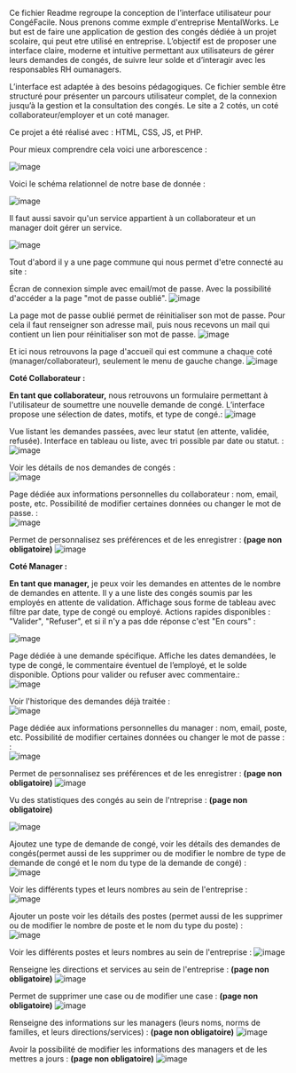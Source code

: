Ce fichier Readme regroupe la conception de l’interface utilisateur pour CongéFacile. Nous prenons comme exmple d'entreprise MentalWorks. Le but est de faire une application de gestion des congés dédiée à un projet scolaire, qui peut etre utilisé en entreprise. L’objectif est de proposer une interface claire, moderne et intuitive permettant aux utilisateurs de gérer leurs demandes de congés, de suivre leur solde et d’interagir avec les responsables RH oumanagers.

L’interface est adaptée à des besoins pédagogiques. Ce fichier semble être structuré pour présenter un parcours utilisateur complet, de la connexion jusqu’à la gestion et la consultation des congés.
Le site a 2 cotés, un coté collaborateur/employer et un coté manager.

Ce projet a été réalisé avec : HTML, CSS, JS, et PHP.

Pour mieux comprendre cela voici une arborescence :

![image](https://github.com/user-attachments/assets/5ef71b40-9275-4353-b44f-3858c0141b29)

Voici le schéma relationnel de notre base de donnée : 

![image](https://github.com/user-attachments/assets/a680f507-7598-4e24-a934-4e8cebcc9dc2)

Il faut aussi savoir qu'un service appartient à un collaborateur et un manager doit gérer un service.

![image](https://github.com/user-attachments/assets/4d4205b6-228e-46ed-b470-eeacf04ef69c)


Tout d'abord il y a une page commune qui nous permet d'etre connecté au site :

Écran de connexion simple avec email/mot de passe. Avec la possibilité d'accéder a la page "mot de passe oublié".
![image](https://github.com/user-attachments/assets/de603b89-f0fd-4dff-b54e-8cfef4343652)

La page mot de passe oublié permet de réinitialiser son mot de passe. Pour cela il faut renseigner son adresse mail, puis nous recevons un mail qui contient un lien pour réinitialiser son mot de passe.
![image](https://github.com/user-attachments/assets/d35f4c09-082f-4659-9ae2-60ec90a828c2)

Et ici nous retrouvons la page d'accueil qui est commune a chaque coté (manager/collaborateur), seulement le menu de gauche change.
![image](https://github.com/user-attachments/assets/d364ed27-d3fd-4483-a368-6837f6f5e5c3)

**Coté Collaborateur :**

**En tant que collaborateur,** nous retrouvons un formulaire permettant à l'utilisateur de soumettre une nouvelle demande de congé. L’interface propose une sélection de dates, motifs, et type de congé.:
![image](https://github.com/user-attachments/assets/89113b1f-9f2b-430c-b134-3d4c5cf33812)

Vue listant les demandes passées, avec leur statut (en attente, validée, refusée). Interface en tableau ou liste, avec tri possible par date ou statut. :            
![image](https://github.com/user-attachments/assets/fc40d522-6fc0-40e3-8c5c-b8d4b6a86a62)

Voir les détails de nos demandes de congés :                  
![image](https://github.com/user-attachments/assets/ff4527db-a292-4d3f-8d5c-721e5b18bf16)

Page dédiée aux informations personnelles du collaborateur : nom, email, poste, etc. Possibilité de modifier certaines données ou changer le mot de passe. :                                         
![image](https://github.com/user-attachments/assets/c485d532-c2a1-4e31-a393-aa5479aa7be5)

Permet de personnalisez ses préférences et de les enregistrer : **(page non obligatoire)**
![image](https://github.com/user-attachments/assets/9d1345b6-d25e-44d5-bc2a-d5421f43d740)

**Coté Manager :**

**En tant que manager,** je peux voir les demandes en attentes de le nombre de demandes en attente. Il y a une liste des congés soumis par les employés en attente de validation. Affichage sous forme de tableau avec filtre par date, type de congé ou employé. Actions rapides disponibles : "Valider", "Refuser", et si il n'y a pas dde réponse c'est "En cours" :

![image](https://github.com/user-attachments/assets/da072f2f-38c8-4c12-87f5-8db5eb03f973)

Page dédiée à une demande spécifique. Affiche les dates demandées, le type de congé, le commentaire éventuel de l’employé, et le solde disponible. Options pour valider ou refuser avec commentaire.:                                   
![image](https://github.com/user-attachments/assets/11cfcd86-2ce8-485e-85bc-2284678533cd)

Voir l'historique des demandes déjà traitée :               
![image](https://github.com/user-attachments/assets/24a2294d-0c38-478b-a869-df53367b28af)

Page dédiée aux informations personnelles du manager : nom, email, poste, etc. Possibilité de modifier certaines données ou changer le mot de passe :                                         :                                                    
![image](https://github.com/user-attachments/assets/12b1333c-e19b-4e5b-8d76-831bba928bd4)

Permet de personnalisez ses préférences et de les enregistrer : **(page non obligatoire)**
![image](https://github.com/user-attachments/assets/2a0b4088-c9c2-4765-9808-123aaf728f96)

Vu des statistiques des congés au sein de l'ntreprise : **(page non obligatoire)**

![image](https://github.com/user-attachments/assets/45c90a00-cbf6-41b0-8be2-29ca7a0765e6)


Ajoutez une type de demande de congé, voir les détails des demandes de congés(permet aussi de les supprimer ou de modifier le nombre de type de demande de congé et le nom du type de la demande de congé) :                                         
![image](https://github.com/user-attachments/assets/1751a1e8-3474-434d-adc9-f21128b43e7e)

Voir les différents types et leurs nombres au sein de l'entreprise :       
![image](https://github.com/user-attachments/assets/21abf445-ba5c-4f9f-babe-f7cd31c0a53e)

Ajouter un poste  voir les détails des postes (permet aussi de les supprimer ou de modifier le nombre de poste et le nom du type du poste) :                                       
![image](https://github.com/user-attachments/assets/9d4f2b88-4280-4b48-9efd-c815a7fc20ca)

Voir les différents postes et leurs nombres au sein de l'entreprise :
![image](https://github.com/user-attachments/assets/4ac5e034-9ca9-4a50-98f6-548440311029)

Renseigne les directions et services au sein de l'entreprise : **(page non obligatoire)**
![image](https://github.com/user-attachments/assets/b2e21b9a-65bf-4eec-863d-f19aa78aebe5)

Permet de supprimer une case ou de modifier une case : **(page non obligatoire)**
![image](https://github.com/user-attachments/assets/437cc6c2-1dae-4d4e-bd44-7c4ba68a66ba)

Renseigne des informations sur les managers (leurs noms, norms de familles, et leurs directions/services) : **(page non obligatoire)**
![image](https://github.com/user-attachments/assets/6e2e30b7-9cd3-42a9-9b5c-69eb5f430e3b)

Avoir la possibilité de modifier les informations des managers et de les mettres a jours : **(page non obligatoire)**
![image](https://github.com/user-attachments/assets/ac83e2e4-4e5a-4ffc-984c-3b011357f7a7)





